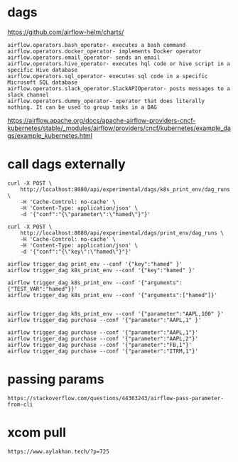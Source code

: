 # dags
https://github.com/airflow-helm/charts/
```
airflow.operators.bash_operator- executes a bash command
airflow.operators.docker_operator- implements Docker operator
airflow.operators.email_operator- sends an email
airflow.operators.hive_operator- executes hql code or hive script in a specific Hive database
airflow.operators.sql_operator- executes sql code in a specific Microsoft SQL database
airflow.operators.slack_operator.SlackAPIOperator- posts messages to a slack channel
airflow.operators.dummy_operator- operator that does literally nothing. It can be used to group tasks in a DAG
```


https://airflow.apache.org/docs/apache-airflow-providers-cncf-kubernetes/stable/_modules/airflow/providers/cncf/kubernetes/example_dags/example_kubernetes.html


# call dags externally
```
curl -X POST \
    http://localhost:8080/api/experimental/dags/k8s_print_env/dag_runs \
    -H 'Cache-Control: no-cache' \
    -H 'Content-Type: application/json' \
    -d '{"conf":"{\"parameter\":\"hamed\"}"}'

curl -X POST \
    http://localhost:8080/api/experimental/dags/print_env/dag_runs \
    -H 'Cache-Control: no-cache' \
    -H 'Content-Type: application/json' \
    -d '{"conf":"{\"key\":\"hamed\"}"}'
```
```
airflow trigger_dag print_env --conf '{"key":"hamed" }'
airflow trigger_dag k8s_print_env --conf '{"key":"hamed" }'

airflow trigger_dag k8s_print_env --conf '{"arguments":{"TEST_VAR":"hamed"}}'
airflow trigger_dag k8s_print_env --conf '{"arguments":["hamed"]}'


airflow trigger_dag k8s_print_env --conf '{"parameter":"AAPL,100" }'
airflow trigger_dag purchase --conf '{"parameter":"AAPL,1" }'

airflow trigger_dag purchase --conf '{"parameter":"AAPL,1"}'
airflow trigger_dag purchase --conf '{"parameter":"AAPL,2"}'
airflow trigger_dag purchase --conf '{"parameter":"FB,1"}'
airflow trigger_dag purchase --conf '{"parameter":"ITRM,1"}'
```

# passing params
```
https://stackoverflow.com/questions/44363243/airflow-pass-parameter-from-cli
```

# xcom pull
```
https://www.aylakhan.tech/?p=725
```